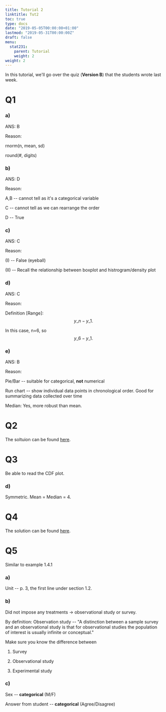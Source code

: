 ```yaml
---
title: Tutorial 2
linktitle: Tut2
toc: true
type: docs
date: "2019-05-05T00:00:00+01:00"
lastmod: "2019-05-31T00:00:00Z"
draft: false
menu:
  stat231:
    parent: Tutorial
    weight: 2
weight: 2
---
```


In this tutorial, we'll go over the quiz (**Version B**) that the students wrote last week.

# Q1 

### a)

ANS: B

Reason:

rnorm(n, mean, sd)

round(#, digits)

### b)

ANS: D

Reason:

A,B -- cannot tell as it's a categorical variable

C -- cannot tell as we can rearrange the order

D -- True

### c)

ANS: C

Reason:

(I) -- False (eyeball)

(II) -- Recall the relationship between boxplot and histrogram/density plot

### d)

ANS: C

Reason:

Definition [Range]: $$y\_{n}-y\_{1}.$$

In this case, n=6, so $$y\_6-y\_1.$$

### e)

ANS: B

Reason:

Pie/Bar -- suitable for categorical, **not** numerical

Run chart -- show individual data points in chronological order. Good for summarizing data collected over time

Median: Yes, more robust than mean.

# Q2

The soltuion can be found [here](../supp/tut2_Q2.pdf).

# Q3

Be able to read the CDF plot.

### d)

Symmetric. Mean = Median = 4.

# Q4

The solution can be found [here](../supp/tut2_Q4.pdf).

# Q5

Similar to example 1.4.1 

### a)

Unit -- p. 3, the first line under section 1.2.

### b) 

Did not impose any treatments -> observational study or survey.

By definition: Observation study -- "A distinction between a sample survey and an observational study is that for observational studies the population of interest is usually infinite or conceptual."

Make sure you know the difference between

1. Survey

2. Observational study

3. Experimental study

### c)

Sex -- **categorical** (M/F)

Answer from student -- **categorical** (Agree/Disagree)

